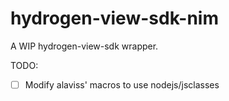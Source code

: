 # hydrogen-view-sdk-nim

A WIP hydrogen-view-sdk wrapper.

TODO:
 - [ ] Modify alaviss' macros to use nodejs/jsclasses
